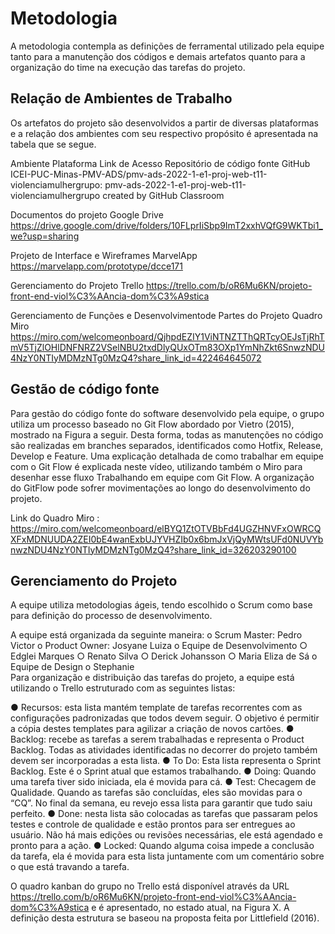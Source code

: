 
# Metodologia

A metodologia contempla as definições de ferramental utilizado pela equipe tanto para a manutenção dos códigos e demais artefatos quanto para a organização do time na execução das tarefas do projeto.

## Relação de Ambientes de Trabalho
Os artefatos do projeto são desenvolvidos a partir de diversas plataformas e a relação dos ambientes com seu respectivo propósito é apresentada na tabela que se segue. 

Ambiente	Plataforma	Link de Acesso
Repositório de código fonte	GitHub	ICEI-PUC-Minas-PMV-ADS/pmv-ads-2022-1-e1-proj-web-t11-violenciamulhergrupo: pmv-ads-2022-1-e1-proj-web-t11-violenciamulhergrupo created by GitHub Classroom

Documentos do projeto	Google Drive	https://drive.google.com/drive/folders/10FLprIiSbp9ImT2xxhVQfG9WKTbi1_we?usp=sharing

Projeto de Interface e  Wireframes	MarvelApp	https://marvelapp.com/prototype/dcce171

Gerenciamento do Projeto	Trello	https://trello.com/b/oR6Mu6KN/projeto-front-end-viol%C3%AAncia-dom%C3%A9stica

Gerenciamento de Funções e Desenvolvimentode Partes do Projeto 	Quadro Miro	
https://miro.com/welcomeonboard/QjhpdEZIY1ViNTNZTThQRTcyOEJsTjRhTmV5TjZlOHlDNFNRZ2VSelNBU2txdDlyQUxOTm83OXp1YmNhZkt6SnwzNDU4NzY0NTIyMDMzNTg0MzQ4?share_link_id=422464645072


  
  ## Gestão de código fonte
  
Para gestão do código fonte do software desenvolvido pela equipe, o grupo utiliza um processo baseado no Git Flow abordado por Vietro (2015), mostrado na Figura a seguir. Desta forma, todas as manutenções no código são realizadas em branches separados, identificados como Hotfix, Release, Develop e Feature. Uma explicação detalhada de como trabalhar em equipe com o Git Flow é explicada neste vídeo, utilizando também o Miro para desenhar esse fluxo Trabalhando em equipe com Git Flow.   A organização do GitFlow pode sofrer movimentações ao longo do desenvolvimento do projeto.


Link do Quadro Miro :     
https://miro.com/welcomeonboard/elBYQ1ZtOTVBbFd4UGZHNVFxOWRCQXFxMDNUUDA2ZEI0bE4wanExbUJYVHZIb0x6bmJxVjQyMWtsUFd0NUVYbnwzNDU4NzY0NTIyMDMzNTg0MzQ4?share_link_id=326203290100


## Gerenciamento do Projeto
A equipe utiliza metodologias ágeis, tendo escolhido o Scrum como base para definição do processo de desenvolvimento.

A equipe está organizada da seguinte maneira:
o	Scrum Master: Pedro Victor
o	Product Owner: Josyane Luiza
o	Equipe de Desenvolvimento
○	Edglei Marques
○	Renato Silva
○	Derick Johansson
○	Maria Eliza de Sá
o	Equipe de Design
o	Stephanie    
Para organização e distribuição das tarefas do projeto, a equipe está utilizando o Trello estruturado com as seguintes listas: 

●	Recursos: esta lista mantém template de tarefas recorrentes com as configurações padronizadas que todos devem seguir. O objetivo é permitir a cópia destes templates para agilizar a criação de novos cartões.
●	Backlog: recebe as tarefas a serem trabalhadas e representa o Product Backlog. Todas as atividades identificadas no decorrer do projeto também devem ser incorporadas a esta lista.
●	To Do: Esta lista representa o Sprint Backlog. Este é o Sprint atual que estamos trabalhando.
●	Doing: Quando uma tarefa tiver sido iniciada, ela é movida para cá.
●	Test: Checagem de Qualidade. Quando as tarefas são concluídas, eles são movidas para o “CQ”. No final da semana, eu revejo essa lista para garantir que tudo saiu perfeito.
●	Done: nesta lista são colocadas as tarefas que passaram pelos testes e controle de qualidade e estão prontos para ser entregues ao usuário. Não há mais edições ou revisões necessárias, ele está agendado e pronto para a ação.
●	Locked: Quando alguma coisa impede a conclusão da tarefa, ela é movida para esta lista juntamente com um comentário sobre o que está travando a tarefa.

O quadro kanban do grupo no Trello está disponível através da URL  https://trello.com/b/oR6Mu6KN/projeto-front-end-viol%C3%AAncia-dom%C3%A9stica  e é apresentado, no estado atual, na Figura X. A definição desta estrutura se baseou na proposta feita por Littlefield (2016).

 

